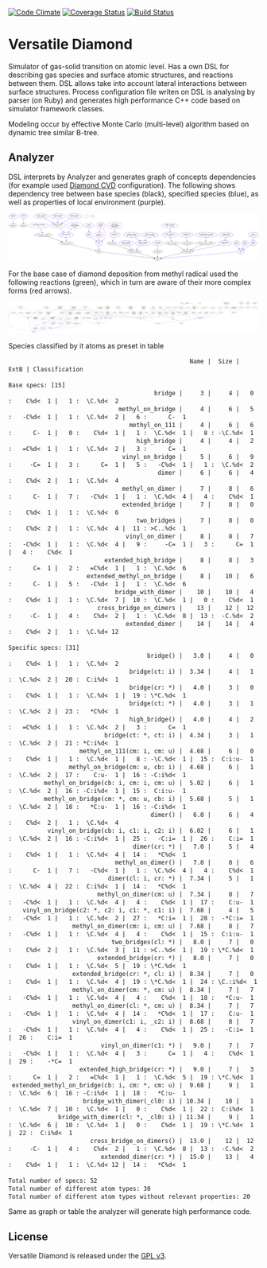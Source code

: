 [![Code Climate](https://codeclimate.com/github/newmen/versatile-diamond.png)](https://codeclimate.com/github/newmen/versatile-diamond) [![Coverage Status](https://coveralls.io/repos/newmen/versatile-diamond/badge.png?branch=master)](https://coveralls.io/r/newmen/versatile-diamond?branch=master) [![Build Status](https://secure.travis-ci.org/newmen/versatile-diamond.png)](http://travis-ci.org/newmen/versatile-diamond)

# Versatile Diamond

Simulator of gas-solid transition on atomic level. Has a own DSL for describing gas species and surface atomic structures, and reactions between them. DSL allows take into account lateral interactions between surface structures. Process configuration file writen on DSL is analysing by parser (on Ruby) and generates high performance C++ code based on simulator framework classes.

Modeling occur by effective Monte Carlo (multi-level) algorithm based on dynamic tree similar B-tree.

## Analyzer

DSL interprets by Analyzer and generates graph of concepts dependencies (for example used [Diamond CVD](https://github.com/newmen/versatile-diamond/blob/master/examples/diamond_cvd.rb) configuration). The following shows dependency tree between base species (black), specified species (blue), as well as properties of local environment (purple).

![Classes Trees](https://github.com/newmen/versatile-diamond/raw/master/doc/without_reactions.png?raw=true)

For the base case of diamond deposition from methyl radical used the following reactions (green), which in turn are aware of their more complex forms (red arrows).

![Classes Trees](https://github.com/newmen/versatile-diamond/raw/master/doc/without_base_specs.png?raw=true)

Species classified by it atoms as preset in table

```
                                                   Name |  Size |  ExtB | Classification

Base specs: [15]
                                         bridge |     3 |     4 |   0 :    C%d<  1 |   1 :  \C.%d<  2
                               methyl_on_bridge |     4 |     6 |   5 :   -C%d<  1 |   1 :  \C.%d<  2 |   6 :      C-  1
                                  methyl_on_111 |     4 |     6 |   6 :      C-  1 |   0 :    C%d<  1 |   1 :  \C.%d<  1 |   8 : -\C.%d<  1
                                    high_bridge |     4 |     4 |   2 :   =C%d<  1 |   1 :  \C.%d<  2 |   3 :      C=  1
                                vinyl_on_bridge |     5 |     6 |   9 :     -C=  1 |   3 :      C=  1 |   5 :   -C%d<  1 |   1 :  \C.%d<  2
                                          dimer |     6 |     6 |   4 :    C%d<  2 |   1 :  \C.%d<  4
                                methyl_on_dimer |     7 |     8 |   6 :      C-  1 |   7 :   -C%d<  1 |   1 :  \C.%d<  4 |   4 :    C%d<  1
                                extended_bridge |     7 |     8 |   0 :    C%d<  1 |   1 :  \C.%d<  6
                                    two_bridges |     7 |     8 |   0 :    C%d<  2 |   1 :  \C.%d<  4 |  11 : >C..%d<  1
                                 vinyl_on_dimer |     8 |     8 |   7 :   -C%d<  1 |   1 :  \C.%d<  4 |   9 :     -C=  1 |   3 :      C=  1 |   4 :    C%d<  1
                           extended_high_bridge |     8 |     8 |   3 :      C=  1 |   2 :   =C%d<  1 |   1 :  \C.%d<  6
                      extended_methyl_on_bridge |     8 |    10 |   6 :      C-  1 |   5 :   -C%d<  1 |   1 :  \C.%d<  6
                              bridge_with_dimer |    10 |    10 |   4 :    C%d<  1 |   1 :  \C.%d<  7 |  10 :  \C.%d<  1 |   0 :    C%d<  1
                         cross_bridge_on_dimers |    13 |    12 |  12 :     -C-  1 |   4 :    C%d<  2 |   1 :  \C.%d<  8 |  13 :  -C.%d<  2
                                 extended_dimer |    14 |    14 |   4 :    C%d<  2 |   1 :  \C.%d< 12

Specific specs: [31]
                                       bridge() |   3.0 |     4 |   0 :    C%d<  1 |   1 :  \C.%d<  2
                                  bridge(ct: i) |  3.34 |     4 |   1 :  \C.%d<  2 |  20 :  C:i%d<  1
                                  bridge(cr: *) |   4.0 |     3 |   0 :    C%d<  1 |   1 :  \C.%d<  1 |  19 : \*C.%d<  1
                                  bridge(ct: *) |   4.0 |     3 |   1 :  \C.%d<  2 |  23 :   *C%d<  1
                                  high_bridge() |   4.0 |     4 |   2 :   =C%d<  1 |   1 :  \C.%d<  2 |   3 :      C=  1
                           bridge(ct: *, ct: i) |  4.34 |     3 |   1 :  \C.%d<  2 |  21 : *C:i%d<  1
                    methyl_on_111(cm: i, cm: u) |  4.68 |     6 |   0 :    C%d<  1 |   1 :  \C.%d<  1 |   8 : -\C.%d<  1 |  15 :  C:i:u-  1
                 methyl_on_bridge(cm: u, cb: i) |  4.68 |     6 |   1 :  \C.%d<  2 |  17 :    C:u-  1 |  16 : -C:i%d<  1
          methyl_on_bridge(cb: i, cm: i, cm: u) |  5.02 |     6 |   1 :  \C.%d<  2 |  16 : -C:i%d<  1 |  15 :  C:i:u-  1
          methyl_on_bridge(cm: *, cm: u, cb: i) |  5.68 |     5 |   1 :  \C.%d<  2 |  18 :   *C:u-  1 |  16 : -C:i%d<  1
                                        dimer() |   6.0 |     6 |   4 :    C%d<  2 |   1 :  \C.%d<  4
           vinyl_on_bridge(cb: i, c1: i, c2: i) |  6.02 |     6 |   1 :  \C.%d<  2 |  16 : -C:i%d<  1 |  25 :   -C:i=  1 |  26 :    C:i=  1
                                   dimer(cr: *) |   7.0 |     5 |   4 :    C%d<  1 |   1 :  \C.%d<  4 |  14 :   *C%d<  1
                              methyl_on_dimer() |   7.0 |     8 |   6 :      C-  1 |   7 :   -C%d<  1 |   1 :  \C.%d<  4 |   4 :    C%d<  1
                            dimer(cl: i, cr: *) |  7.34 |     5 |   1 :  \C.%d<  4 |  22 :  C:i%d<  1 |  14 :   *C%d<  1
                         methyl_on_dimer(cm: u) |  7.34 |     8 |   7 :   -C%d<  1 |   1 :  \C.%d<  4 |   4 :    C%d<  1 |  17 :    C:u-  1
    vinyl_on_bridge(c2: *, c2: i, c1: *, c1: i) |  7.68 |     4 |   5 :   -C%d<  1 |   1 :  \C.%d<  2 |  27 :   *C:i=  1 |  28 :  -*C:i=  1
                  methyl_on_dimer(cm: i, cm: u) |  7.68 |     8 |   7 :   -C%d<  1 |   1 :  \C.%d<  4 |   4 :    C%d<  1 |  15 :  C:i:u-  1
                             two_bridges(cl: *) |   8.0 |     7 |   0 :    C%d<  2 |   1 :  \C.%d<  3 |  11 : >C..%d<  1 |  19 : \*C.%d<  1
                         extended_bridge(cr: *) |   8.0 |     7 |   0 :    C%d<  1 |   1 :  \C.%d<  5 |  19 : \*C.%d<  1
                  extended_bridge(cr: *, cl: i) |  8.34 |     7 |   0 :    C%d<  1 |   1 :  \C.%d<  4 |  19 : \*C.%d<  1 |  24 : \C.:i%d<  1
                  methyl_on_dimer(cm: *, cm: u) |  8.34 |     7 |   7 :   -C%d<  1 |   1 :  \C.%d<  4 |   4 :    C%d<  1 |  18 :   *C:u-  1
                  methyl_on_dimer(cl: *, cm: u) |  8.34 |     7 |   7 :   -C%d<  1 |   1 :  \C.%d<  4 |  14 :   *C%d<  1 |  17 :    C:u-  1
                  vinyl_on_dimer(c1: i, _c2: i) |  8.68 |     8 |   7 :   -C%d<  1 |   1 :  \C.%d<  4 |   4 :    C%d<  1 |  25 :   -C:i=  1 |  26 :    C:i=  1
                          vinyl_on_dimer(c1: *) |   9.0 |     7 |   7 :   -C%d<  1 |   1 :  \C.%d<  4 |   3 :      C=  1 |   4 :    C%d<  1 |  29 :    -*C=  1
                    extended_high_bridge(cr: *) |   9.0 |     7 |   3 :      C=  1 |   2 :   =C%d<  1 |   1 :  \C.%d<  5 |  19 : \*C.%d<  1
 extended_methyl_on_bridge(cb: i, cm: *, cm: u) |  9.68 |     9 |   1 :  \C.%d<  6 |  16 : -C:i%d<  1 |  18 :   *C:u-  1
                     bridge_with_dimer(_cl0: i) | 10.34 |    10 |   1 :  \C.%d<  7 |  10 :  \C.%d<  1 |   0 :    C%d<  1 |  22 :  C:i%d<  1
              bridge_with_dimer(cl: *, _cl0: i) | 11.34 |     9 |   1 :  \C.%d<  6 |  10 :  \C.%d<  1 |   0 :    C%d<  1 |  19 : \*C.%d<  1 |  22 :  C:i%d<  1
                       cross_bridge_on_dimers() |  13.0 |    12 |  12 :     -C-  1 |   4 :    C%d<  2 |   1 :  \C.%d<  8 |  13 :  -C.%d<  2
                          extended_dimer(cr: *) |  15.0 |    13 |   4 :    C%d<  1 |   1 :  \C.%d< 12 |  14 :   *C%d<  1

Total number of specs: 52
Total number of different atom types: 30
Total number of different atom types without relevant properties: 20
```

Same as graph or table the analyzer will generate high performance code.

## License

Versatile Diamond is released under the [GPL v3](http://www.gnu.org/licenses/gpl.html).
